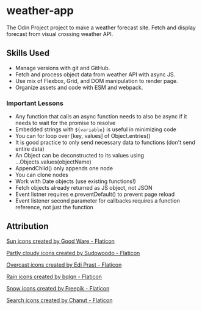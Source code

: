 # weather-app
The Odin Project project to make a weather forecast site. Fetch and display forecast from visual crossing weather API.

## Skills Used
- Manage versions with git and GitHub.
- Fetch and process object data from weather API with async JS.
- Use mix of Flexbox, Grid, and DOM manipulation to render page.
- Organize assets and code with ESM and webpack.

### Important Lessons

- Any function that calls an async function needs to also be async if it needs to wait for the promise to resolve
- Embedded strings with `${variable}` is useful in minimizing code
- You can for loop over [key, values] of Object.entries()
- It is good practice to only send necessary data to functions (don't send entire data)
- An Object can be deconstructed to its values using ...Objects.values(objectName)
- AppendChild() only appends one node
- You can clone nodes
- Work with Date objects (use existing functions!)
- Fetch objects already returned as JS object, not JSON
- Event listner requires e.preventDefault() to prevent page reload
- Event listener second parameter for callbacks requires a function reference, not just the function

## Attribution

<a href="https://www.flaticon.com/free-icons/sun" title="sun icons">Sun icons created by Good Ware - Flaticon</a>

<a href="https://www.flaticon.com/free-icons/partly-cloudy" title="partly cloudy icons">Partly cloudy icons created by Sudowoodo - Flaticon</a>

<a href="https://www.flaticon.com/free-icons/overcast" title="overcast icons">Overcast icons created by Edi Prast - Flaticon</a>

<a href="https://www.flaticon.com/free-icons/rain" title="rain icons">Rain icons created by bqlqn - Flaticon</a>

<a href="https://www.flaticon.com/free-icons/snow" title="snow icons">Snow icons created by Freepik - Flaticon</a>

<a href="https://www.flaticon.com/free-icons/search" title="search icons">Search icons created by Chanut - Flaticon</a>